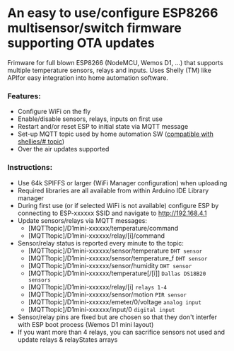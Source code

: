 # An easy to use/configure ESP8266 multisensor/switch firmware supporting OTA updates
Frimware for full blown ESP8266 (NodeMCU, Wemos D1, ...) that supports multiple temperature sensors, relays and inputs. Uses Shelly (TM) like APIfor easy integration into home automation software.

### Features:
- Configure WiFi on the fly
- Enable/disable sensors, relays, inputs on first use
- Restart and/or reset ESP to initial state via MQTT message
- Set-up MQTT topic used by home automation SW ([compatible with shellies/# topic](https://shelly-api-docs.shelly.cloud/#shelly-family-overview))
- Over the air updates supported

### Instructions:
- Use 64k SPIFFS or larger (WiFi Manager configuration) when uploading
- Required libraries are all available from within Arduino IDE Library manager
- During first use (or if selected WiFi is not available) configure ESP by connecting to ESP-xxxxxx SSID and navigate to http://192.168.4.1
- Update sensors/relays via MQTT messages:
  - [MQTTtopic]/D1mini-xxxxxx/temperature/command 
  - [MQTTtopic]/D1mini-xxxxxx/relay/[i]/command 
- Sensor/relay status is reported every minute to the topic:
  - [MQTTtopic]/D1mini-xxxxxx/sensor/temperature `DHT sensor`
  - [MQTTtopic]/D1mini-xxxxxx/sensor/temperature_f `DHT sensor`
  - [MQTTtopic]/D1mini-xxxxxx/sensor/humidity `DHT sensor`
  - [MQTTtopic]/D1mini-xxxxxx/temperature[/[i]] `Dallas DS18B20 sensors`
  - [MQTTtopic]/D1mini-xxxxxx/relay/[i] `relays 1-4`
  - [MQTTtopic]/D1mini-xxxxxx/sensor/motion  `PIR sensor`
  - [MQTTtopic]/D1mini-xxxxxx/emeter/0/voltage `analog input`
  - [MQTTtopic]/D1mini-xxxxxx/input/0 `digital input`
- Sensor/relay pins are fixed but are chosen so that they don't interfer with ESP boot process (Wemos D1 mini layout)
- If you want more than 4 relays, you can sacrifice sensors not used and update relays & relayStates arrays

